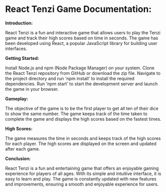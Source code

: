 # React Tenzi Game Documentation:

**Introduction:**

React Tenzi is a fun and interactive game that allows users to play the Tenzi game and track their high scores based on time in seconds. The game has been developed using React, a popular JavaScript library for building user interfaces.

**Getting Started:**

Install Node.js and npm (Node Package Manager) on your system.
Clone the React Tenzi repository from GitHub or download the zip file.
Navigate to the project directory and run 'npm install' to install the required dependencies.
Run 'npm start' to start the development server and launch the game in your browser.

**Gameplay:**

The objective of the game is to be the first player to get all ten of their dice to show the same number. The game keeps track of the time taken to complete the game and displays the high scores based on the fastest times.

**High Scores:**

The game measures the time in seconds and keeps track of the high scores for each player. The high scores are displayed on the screen and updated after each game.

**Conclusion:**

React Tenzi is a fun and entertaining game that offers an enjoyable gaming experience for players of all ages. With its simple and intuitive interface, it is easy to learn and play. The game is constantly updated with new features and improvements, ensuring a smooth and enjoyable experience for users.
